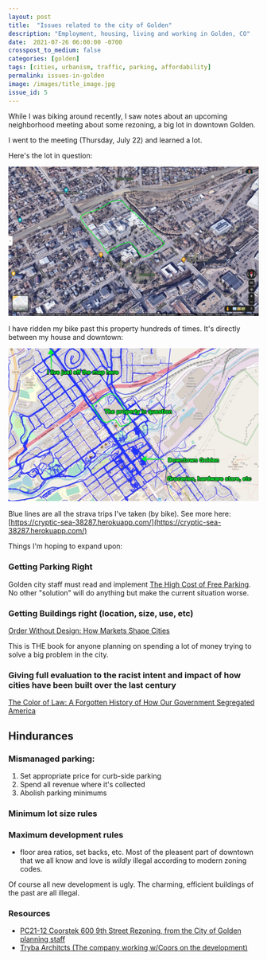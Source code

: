```yaml
---
layout: post
title:  "Issues related to the city of Golden"
description: "Employment, housing, living and working in Golden, CO"
date:  2021-07-26 06:00:00 -0700
crosspost_to_medium: false
categories: [golden]
tags: [cities, urbanism, traffic, parking, affordability]
permalink: issues-in-golden
image: /images/title_image.jpg
issue_id: 5 
---
```


While I was biking around recently, I saw notes about an upcoming neighborhood meeting about some rezoning, a big lot in downtown Golden.

I went to the meeting (Thursday, July 22) and learned a lot.

Here's the lot in question:

![picture of Coors property](/_posts/2021-07-26-issues-related-to-the-city-of-golden/images/2021-07-26-at-2.17-PM.jpg)

I have ridden my bike past this property hundreds of times. It's directly between my house and downtown:

![strava paths](/_posts/2021-07-26-issues-related-to-the-city-of-golden/images/2021-07-26-at-225-PM.jpg)

Blue lines are all the strava trips I've taken (by bike). See more here: [https://cryptic-sea-38287.herokuapp.com/](https://cryptic-sea-38287.herokuapp.com/)

Things I'm hoping to expand upon:

### Getting Parking Right

Golden city staff must read and implement [The High Cost of Free Parking](https://www.amazon.com/High-Cost-Parking-Updated-Edition/dp/193236496X/ref=as_li_ss_tl?ie=UTF8&qid=1332084228&sr=8-1&linkCode=ll1&tag=markeurban-20&linkId=65aeac5942c99b794876bb2d2dc32bb0). No other "solution" will do anything but make the current situation worse. 

### Getting Buildings right (location, size, use, etc)

[Order Without Design: How Markets Shape Cities](https://www.goodreads.com/book/show/39644188-order-without-design)

This is THE book for anyone planning on spending a lot of money trying to solve a big problem in the city.

### Giving full evaluation to the racist intent and impact of how cities have been built over the last century

[The Color of Law: A Forgotten History of How Our Government Segregated America](https://www.goodreads.com/book/show/32191706-the-color-of-law)



## Hindurances

### Mismanaged parking:

1. Set appropriate price for curb-side parking
2. Spend all revenue where it's collected
3. Abolish parking minimums

### Minimum lot size rules

### Maximum development rules 

- floor area ratios, set backs, etc. Most of the pleasent part of downtown that we all know and love is _wildly_ illegal according to modern zoning codes. 

Of course all new development is ugly. The charming, efficient buildings of the past are all illegal.



### Resources

- [PC21-12 Coorstek 600 9th Street Rezoning, from the City of Golden planning staff](https://www.guidinggolden.com/planning-projects/news_feed/600-9th-street-rezoning)
- [Tryba Architcts (The company working w/Coors on the development)](https://www.trybaarchitects.com/people/john-mcintyre)